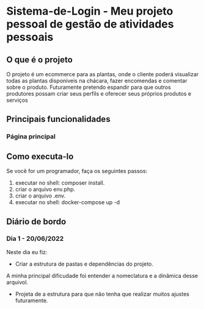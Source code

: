 # Sistema-de-Login - Meu projeto pessoal de gestão de atividades pessoais

## O que é o projeto

O projeto é um ecommerce para as plantas, onde o cliente poderá visualizar todas as plantas disponíveis na chácara, fazer encomendas e comentar sobre o produto.
Futuramente pretendo espandir para que outros produtores possam criar seus perfils e oferecer seus próprios produtos e serviços

## Principais funcionalidades

### Página principal 

## Como executa-lo

Se você for um programador, faça os seguintes passos:

1) executar no shell: composer install.
2) criar o arquivo env.php.
3) criar o arquivo .env.
4) executar no shell: docker-compose up -d

## Diário de bordo

### Dia 1 - 20/06/2022

Neste dia eu fiz:

* Criar a estrutura de pastas e dependências do projeto.

A minha principal dificudade foi entender a nomeclatura e a dinâmica desse arquivol.

* Projeta de a estrutura para que não tenha que realizar muitos ajustes futuramente.